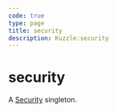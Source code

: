 ```yaml
---
code: true
type: page
title: security
description: Kuzzle:security
---
```


# security

A [Security](/sdk/php/3/security) singleton.
